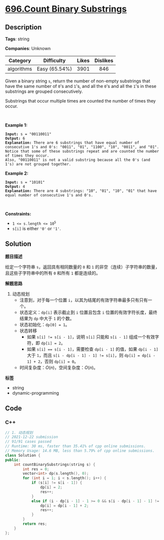 # [696.Count Binary Substrings](https://leetcode.com/problems/count-binary-substrings/description/)

## Description

**Tags**: string

**Companies**: Unknown

|  Category  |  Difficulty   | Likes | Dislikes |
| :--------: | :-----------: | :---: | :------: |
| algorithms | Easy (65.54%) | 3901  |   846    |

<p>Given a binary string <code>s</code>, return the number of non-empty substrings that have the same number of <code>0</code>&#39;s and <code>1</code>&#39;s, and all the <code>0</code>&#39;s and all the <code>1</code>&#39;s in these substrings are grouped consecutively.</p>
<p>Substrings that occur multiple times are counted the number of times they occur.</p>
<p>&nbsp;</p>
<p><strong class="example">Example 1:</strong></p>
<pre><code><strong>Input:</strong> s = &quot;00110011&quot;
<strong>Output:</strong> 6
<strong>Explanation:</strong> There are 6 substrings that have equal number of consecutive 1&#39;s and 0&#39;s: &quot;0011&quot;, &quot;01&quot;, &quot;1100&quot;, &quot;10&quot;, &quot;0011&quot;, and &quot;01&quot;.
Notice that some of these substrings repeat and are counted the number of times they occur.
Also, &quot;00110011&quot; is not a valid substring because all the 0&#39;s (and 1&#39;s) are not grouped together.</code></pre>
<p><strong class="example">Example 2:</strong></p>
<pre><code><strong>Input:</strong> s = &quot;10101&quot;
<strong>Output:</strong> 4
<strong>Explanation:</strong> There are 4 substrings: &quot;10&quot;, &quot;01&quot;, &quot;10&quot;, &quot;01&quot; that have equal number of consecutive 1&#39;s and 0&#39;s.</code></pre>
<p>&nbsp;</p>
<p><strong>Constraints:</strong></p>
<ul>
  <li><code>1 &lt;= s.length &lt;= 10<sup>5</sup></code></li>
  <li><code>s[i]</code> is either <code>&#39;0&#39;</code> or <code>&#39;1&#39;</code>.</li>
</ul>

## Solution

**题目描述**

给定一个字符串 `s`，返回具有相同数量的 `0` 和 `1` 的非空（连续）子字符串的数量，且这些子字符串中的所有 `0` 和所有 `1` 都是连续的。

**解题思路**

1. 动态规划
   - 注意到，对于每一个位置 `i`，以其为结尾的有效字符串最多只有只有一个。
   - 状态定义：`dp[i]` 表示截止到 `i` 位置且包含 `i` 位置的有效字符长度，最终结果为 `dp` 中大于 `1` 的个数。
   - 状态初始化：`dp[0] = 1`。
   - 状态转移
     - 如果 `s[i] != s[i - 1]`，说明 `s[i]` 只能和 `s[i - 1]` 组成一个有效字符，即 `dp[i] = 2`。
     - 如果 `s[i] == s[i - 1]`，需要检查 `dp[i - 1]` 的值，如果 `dp[i - 1]` 大于 `1`，而且 `s[i - dp[i - 1] - 1] != s[i]`，则 `dp[i] = dp[i - 1] + 2`，否则 `dp[i] = 0`。
   - 时间复杂度：$O(n)$，空间复杂度：$O(n)$。

**标签**

- string
- dynamic-programming

<!-- code start -->
## Code

### C++

```cpp
// 1. 动态规划
// 2021-12-22 submission
// 91/91 cases passed
// Runtime: 30 ms, faster than 35.41% of cpp online submissions.
// Memory Usage: 14.6 MB, less than 5.79% of cpp online submissions.
class Solution {
public:
    int countBinarySubstrings(string s) {
        int res = 0;
        vector<int> dp(s.length(), 0);
        for (int i = 1; i < s.length(); i++) {
            if (s[i] != s[i - 1]) {
                dp[i] = 2;
                res++;
            }
            else if (i - dp[i - 1] - 1 >= 0 && s[i - dp[i - 1] - 1] != s[i]) {
                dp[i] = dp[i - 1] + 2;
                res++;
            }
        }
        return res;
    }
};
```

<!-- code end -->

